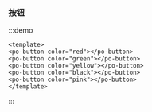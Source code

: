 <!--
 * @Author: poro poroone@163.com
 * @Date: 2024-01-04 20:26:34
 * @LastEditors: poro poroone@163.com
 * @LastEditTime: 2024-01-04 23:59:21
 * @FilePath: \poroone-ui\docs\components\button\index.md
 * @Description: 这是默认设置,请设置`customMade`, 打开koroFileHeader查看配置 进行设置: https://github.com/OBKoro1/koro1FileHeader/wiki/%E9%85%8D%E7%BD%AE
-->
### 按钮

:::demo   

```vue
<template>
<po-button color="red"></po-button>
<po-button color="green"></po-button>
<po-button color="yellow"></po-button>
<po-button color="black"></po-button>
<po-button color="pink"></po-button>
</template>
```


:::
